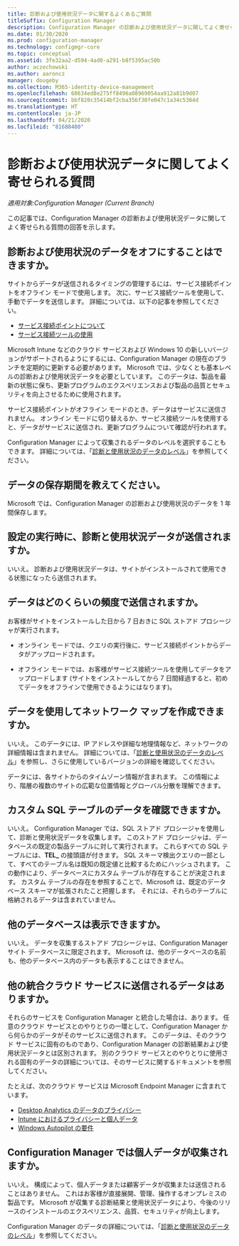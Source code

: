 ```yaml
---
title: 診断および使用状況データに関するよくあるご質問
titleSuffix: Configuration Manager
description: Configuration Manager の診断および使用状況データに関してよく寄せられる質問
ms.date: 01/30/2020
ms.prod: configuration-manager
ms.technology: configmgr-core
ms.topic: conceptual
ms.assetid: 3fe32aa2-d594-4ad0-a291-b8f5395ac50b
author: aczechowski
ms.author: aaroncz
manager: dougeby
ms.collection: M365-identity-device-management
ms.openlocfilehash: 60634ed8e275ff8496a08969054aa912a81b9d07
ms.sourcegitcommit: bbf820c35414bf2cba356f30fe047c1a34c5384d
ms.translationtype: HT
ms.contentlocale: ja-JP
ms.lasthandoff: 04/21/2020
ms.locfileid: "81688480"
---
```

# <a name="frequently-asked-questions-about-diagnostics-and-usage-data"></a>診断および使用状況データに関してよく寄せられる質問

*適用対象:Configuration Manager (Current Branch)*

この記事では、Configuration Manager の診断および使用状況データに関してよく寄せられる質問の回答を示します。

## <a name="can-i-turn-off-diagnostic-and-usage-data"></a><a name="bkmk_off"></a> 診断および使用状況のデータをオフにすることはできますか。

サイトからデータが送信されるタイミングの管理するには、サービス接続ポイントをオフライン モードで使用します。 次に、サービス接続ツールを使用して、手動でデータを送信します。 詳細については、以下の記事を参照してください。

- [サービス接続ポイントについて](../../servers/deploy/configure/about-the-service-connection-point.md)
- [サービス接続ツールの使用](../../servers/manage/use-the-service-connection-tool.md)

Microsoft Intune などのクラウド サービスおよび Windows 10 の新しいバージョンがサポートされるようにするには、Configuration Manager の現在のブランチを定期的に更新する必要があります。 Microsoft では、少なくとも基本レベルの診断および使用状況データを必要としています。 このデータは、製品を最新の状態に保ち、更新プログラムのエクスペリエンスおよび製品の品質とセキュリティを向上させるために使用されます。

サービス接続ポイントがオフライン モードのとき、データはサービスに送信されません。 オンライン モードに切り替えるか、サービス接続ツールを使用すると、データがサービスに送信され、更新プログラムについて確認が行われます。

Configuration Manager によって収集されるデータのレベルを選択することもできます。 詳細については、「[診断と使用状況のデータのレベル](levels-overview.md)」を参照してください。

## <a name="what-is-the-data-retention-period"></a><a name="bkmk_retention"></a> データの保存期間を教えてください。

Microsoft では、Configuration Manager の診断および使用状況のデータを 1 年間保存します。

## <a name="is-diagnostics-and-usage-data-sent-when-setup-runs"></a><a name="bkmk_update"></a> 設定の実行時に、診断と使用状況データが送信されますか。

いいえ。 診断および使用状況データは、サイトがインストールされて使用できる状態になったら送信されます。

## <a name="how-frequently-is-the-data-sent"></a><a name="bkmk_frequency"></a> データはどのくらいの頻度で送信されますか。

お客様がサイトをインストールした日から 7 日おきに SQL ストアド プロシージャが実行されます。

- オンライン モードでは、クエリの実行後に、サービス接続ポイントからデータがアップロードされます。

- オフライン モードでは、お客様がサービス接続ツールを使用してデータをアップロードします (サイトをインストールしてから 7 日間経過すると、初めてデータをオフラインで使用できるようにはなります)。  

## <a name="can-the-data-be-used-to-form-a-network-map"></a><a name="bkmk_network"></a> データを使用してネットワーク マップを作成できますか。

いいえ。 このデータには、IP アドレスや詳細な地理情報など、ネットワークの詳細情報は含まれません。 詳細については、「[診断と使用状況のデータのレベル](levels-overview.md#bkmk_versions)」を参照し、さらに使用しているバージョンの詳細を確認してください。

データには、各サイトからのタイムゾーン情報が含まれます。 この情報により、階層の複数のサイトの広範な位置情報とグローバル分散を理解できます。

## <a name="can-you-see-data-in-custom-sql-tables"></a><a name="bkmk_tables"></a> カスタム SQL テーブルのデータを確認できますか。

いいえ。 Configuration Manager では、SQL ストアド プロシージャを使用して、診断と使用状況データを収集します。 このストアド プロシージャは、データベースの既定の製品テーブルに対して実行されます。 これらすべての SQL テーブルには、**TEL_** の接頭語が付きます。 SQL スキーマ検出クエリの一部として、すべてのテーブル名は既知の既定値と比較するためにハッシュされます。 この動作により、データベースにカスタム テーブルが存在することが決定されます。 カスタム テーブルの存在を参照することで、Microsoft は、既定のデータベース スキーマが拡張されたこと把握します。 それには、それらのテーブルに格納されるデータは含まれていません。

## <a name="can-you-see-other-databases"></a><a name="bkmk_databases"></a> 他のデータベースは表示できますか。

いいえ。 データを収集するストアド プロシージャは、Configuration Manager サイト データベースに限定されます。 Microsoft は、他のデータベースの名前も、他のデータベース内のデータも表示することはできません。

## <a name="is-any-data-sent-to-other-integrated-cloud-services"></a><a name="bkmk_cloud"></a> 他の統合クラウド サービスに送信されるデータはありますか。

それらのサービスを Configuration Manager と統合した場合は、あります。 任意のクラウド サービスとのやりとりの一環として、Configuration Manager から何らかのデータがそのサービスに送信されます。 このデータは、そのクラウド サービスに固有のものであり、Configuration Manager の診断結果および使用状況データとは区別されます。 別のクラウド サービスとのやりとりに使用される固有のデータの詳細については、そのサービスに関するドキュメントを参照してください。

たとえば、次のクラウド サービスは Microsoft Endpoint Manager に含まれています。

- [Desktop Analytics のデータのプライバシー](../../../desktop-analytics/privacy.md)
- [Intune におけるプライバシーと個人データ](https://docs.microsoft.com/intune/protect/privacy-personal-data)
- [Windows Autopilot の要件](https://docs.microsoft.com/windows/deployment/windows-autopilot/windows-autopilot-requirements)

## <a name="does-configuration-manager-collect-any-personal-data"></a><a name="bkmk_personal"></a> Configuration Manager では個人データが収集されますか。

いいえ。 構成によって、個人データまたは顧客データが収集または送信されることはありません。 これはお客様が直接展開、管理、操作するオンプレミスの製品です。 Microsoft が収集する診断結果と使用状況データにより、今後のリリースのインストールのエクスペリエンス、品質、セキュリティが向上します。

Configuration Manager のデータの詳細については、「[診断と使用状況のデータのレベル](levels-overview.md)」を参照してください。

